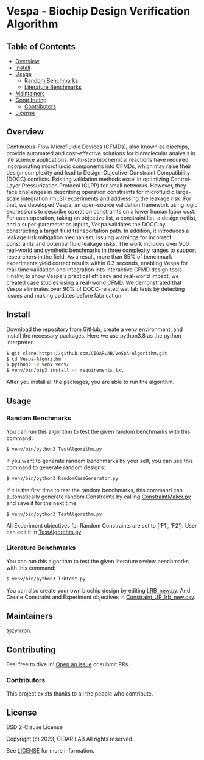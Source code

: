# Vespa - Biochip Design Verification Algorithm 
<!-- # Standard Readme -->

<!--[![standard-readme compliant](https://img.shields.io/badge/readme%20style-standard-brightgreen.svg?style=flat-square)](https://github.com/RichardLitt/standard-readme)
-->

## Table of Contents

- [Overview](#overview)
- [Install](#install)
- [Usage](#usage)
	- [Random Benchmarks](#random)
    - [Literature Benchmarks](#literature)
- [Maintainers](#maintainers)
- [Contributing](#contributing)
    - [Contributors](#contributors)
- [License](#license)

## Overview
Continuous-Flow Microfluidic Devices (CFMDs), also known as biochips, provide automated and cost-effective solutions for biomolecular analysis in life science applications. Multi-step biochemical reactions have required incorporating microfluidic components into CFMDs, which may raise their design complexity and lead to Design-Objective-Constraint Compatibility (DOCC) conflicts. Existing validation methods excel in optimizing Control-Layer Pressurization Protocol (CLPP) for small networks. However, they face challenges in describing operation constraints for microfluidic large-scale integration (mLSI) experiments and addressing the leakage risk. For that, we developed Vespa, an open-source validation framework using logic expressions to describe operation constraints on a lower human labor cost. For each operation, taking an objective list, a constraint list, a design netlist, and a super-parameter as inputs, Vespa validates the DOCC by constructing a target fluid transportation path. In addition, it introduces a leakage risk mitigation mechanism, issuing warnings for incorrect constraints and potential fluid leakage risks. The work includes over 900 real-world and synthetic benchmarks in three complexity ranges to support researchers in the field. As a result, more than 85\% of benchmark experiments yield correct results within 0.3 seconds, enabling Vespa for real-time validation and integration into interactive CFMD design tools. Finally, to show Vespa's practical efficacy and real-world impact, we created case studies using a real-world CFMD. We demonstrated that Vespa eliminates over 90\% of DOCC-related wet lab tests by detecting issues and making updates before fabrication.

## Install

Download the repository from GitHub, create a venv environment, and install the necessary packages. Here we use python3.8 as the python interpreter.

```sh
$ git clone https://github.com/CIDARLAB/VeSpA-Algorithm.git
$ cd Vespa-Algorithm
$ python3 -m venv venv/
$ venv/bin/pip3 install -r requirements.txt
```

After you install all the packages, you are able to run the algorithm.

## Usage


### Random Benchmarks
You can run this algorithm to test the given random benchmarks with this command:
```sh
$ venv/bin/python3 TestAlgorithm.py
```

If you want to generate random benchmarks by your self, you can use this command to generate random designs:
```sh
$ venv/bin/python3 RandomCaseGenerator.py
```

If it is the first time to test the random benchmarks, this command can automatically generate random Constraints by calling [ConstraintMaker.py](ConstraintMaker.py) and save it for the next time:
```sh
$ venv/bin/python3 TestAlgorithm.py
```

All Experiment objectives for Random Constraints are set to ['F1', 'F2']. User can edit it in [TestAlgorithm.py](TestAlgorithm.py).

### Literature Benchmarks
You can run this algorithm to test the given literature review benchmarks with this command:
```sh
$ venv/bin/python3 lrbtest.py
```

You can also create your own biochip design by editing [LRB_new.py](Literature_Review_Benchmarks_Generator/LRB_new.py).
And Create Constraint and Experiment objectives in [Constraint_UR_lrb_new.csv](TestCaseFiles/lrb/URC/Constraint_UR_lrb_new.csv).

## Maintainers

[@zyrrron](https://github.com/zyrrron).

## Contributing

Feel free to dive in! [Open an issue](https://github.com/CIDARLAB/VeSpA-Algorithm/issues/new) or submit PRs.

### Contributors

This project exists thanks to all the people who contribute. 

## License

BSD 2-Clause License

Copyright (c) 2023, CIDAR LAB
All rights reserved.

See [LICENSE](/LICENSE) for more information.
